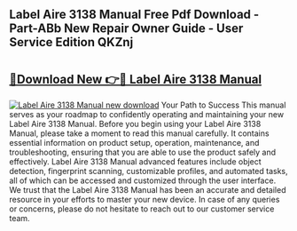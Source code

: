 ## Label Aire 3138 Manual Free Pdf Download - Part-ABb New Repair Owner Guide - User Service Edition QKZnj

# <h2><a href="http://bc25355.oget.top/?id=Label+Aire+3138+Manual">🔗Download New 👉🔴 Label Aire 3138 Manual</a></h2>

[![Label Aire 3138 Manual new download](https://i.imgur.com/5g1atiW.png)](http://bc25355.oget.top/?id=Label+Aire+3138+Manual)
Your Path to Success This manual serves as your roadmap to confidently operating and maintaining your new Label Aire 3138 Manual. Before you begin using your Label Aire 3138 Manual, please take a moment to read this manual carefully. It contains essential information on product setup, operation, maintenance, and troubleshooting, ensuring that you are able to use the product safely and effectively. Label Aire 3138 Manual advanced features include object detection, fingerprint scanning, customizable profiles, and automated tasks, all of which can be accessed and customized through the user interface. We trust that the Label Aire 3138 Manual has been an accurate and detailed resource in your efforts to master your new device. In case of any queries or concerns, please do not hesitate to reach out to our customer service team.

